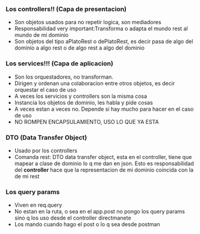 ### Los controllers!! (Capa de presentacion)
- Son objetos usados para no repetir logica, son mediadores
- Responsabilidad very important:Transforma o adapta el mundo rest al mundo
de mi dominio
- Son objetos del tipo aPlatoRest o dePlatoRest, es decir pasa de algo del dominio a algo rest 
o de algo rest a algo del dominio

### Los services!!! (Capa de aplicacion)
- Son los orquestadores, no transforman.
- Dirigen y ordenan una colaboracion entre otros objetos, es decir orquestar el caso de uso
- A veces los servicios y controllers son la misma cosa
- Instancia los objetos de dominio, les habla y pide cosas
- A veces estan a veces no. Depende si hay mucho para hacer en el caso de uso
- NO ROMPEN ENCAPSULAMIENTO, USO LO QUE YA ESTA

### DTO (Data Transfer Object)
- Usado por los controllers
- Comanda rest: DTO data transfer object, esta en el controller, tiene que
mapear a clase de dominio lo q me dan en json. Esto es responsabilidad del **controller**
hace que la representacion de mi dominio coincida con la de mi rest

### Los query params 
- Viven en req.query
- No estan en la ruta, o sea en el app.post no pongo los query params sino q los uso desde el controller directmanete
- Los mando cuando hago el post o lo q sea desde postman